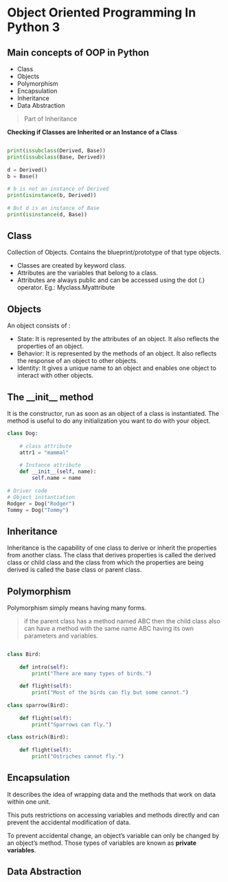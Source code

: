# Object Oriented Programming In Python 3
## Main concepts of OOP in Python
* Class
* Objects
* Polymorphism
* Encapsulation
* Inheritance
* Data Abstraction


> Part of Inheritance

__Checking if Classes are Inherited or an Instance of a Class__
```python

print(issubclass(Derived, Base))
print(issubclass(Base, Derived))
  
d = Derived()
b = Base()
  
# b is not an instance of Derived
print(isinstance(b, Derived))
  
# But d is an instance of Base
print(isinstance(d, Base))

```
## Class
Collection of Objects. Contains the blueprint/prototype of that type objects.

* Classes are created by keyword class.
* Attributes are the variables that belong to a class.
* Attributes are always public and can be accessed using the dot (.) operator. Eg.: Myclass.Myattribute

## Objects
An object consists of :

* State: It is represented by the attributes of an object. It also reflects the properties of an object.
* Behavior: It is represented by the methods of an object. It also reflects the response of an object to other objects.
* Identity: It gives a unique name to an object and enables one object to interact with other objects.

## The \_\___init\_\___ method 
It is the constructor, run as soon as an object of a class is instantiated. The method is useful to do any initialization you want to do with your object. 

```python
class Dog:
 
    # class attribute
    attr1 = "mammal"
 
    # Instance attribute
    def __init__(self, name):
        self.name = name
 
# Driver code
# Object instantiation
Rodger = Dog("Rodger")
Tommy = Dog("Tommy")
```

## Inheritance
Inheritance is the capability of one class to derive or inherit the properties from another class. The class that derives properties is called the derived class or child class and the class from which the properties are being derived is called the base class or parent class.

## Polymorphism
Polymorphism simply means having many forms. 

>if the parent class has a method named ABC then the child class also can have a method with the same name ABC having its own parameters and variables.
```python

class Bird:
   
    def intro(self):
        print("There are many types of birds.")
 
    def flight(self):
        print("Most of the birds can fly but some cannot.")
 
class sparrow(Bird):
   
    def flight(self):
        print("Sparrows can fly.")
 
class ostrich(Bird):
 
    def flight(self):
        print("Ostriches cannot fly.")

```
## Encapsulation
It describes the idea of wrapping data and the methods that work on data within one unit.

 This puts restrictions on accessing variables and methods directly and can prevent the accidental modification of data.
 
  To prevent accidental change, an object’s variable can only be changed by an object’s method. Those types of variables are known as __private variables__.

## Data Abstraction

